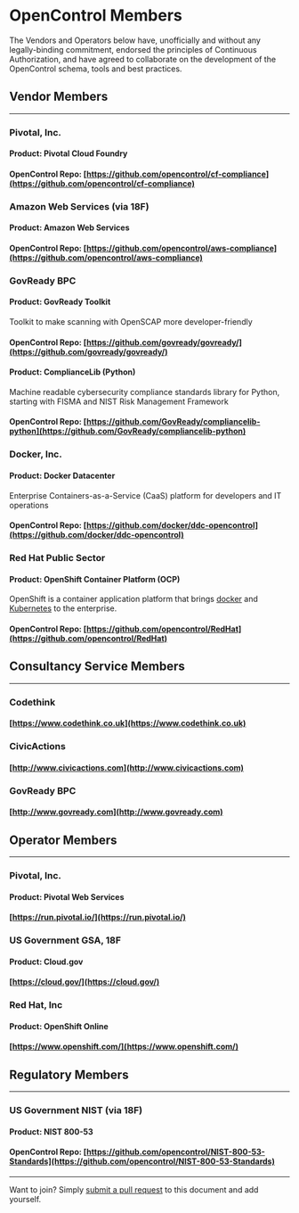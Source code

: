 ---
---

# OpenControl Members

The Vendors and Operators below have, unofficially and without any legally-binding commitment,
endorsed the principles of Continuous Authorization, and have agreed to
collaborate on the development of the OpenControl schema, tools and best practices.

## Vendor Members
___


### Pivotal, Inc.
#### Product: __Pivotal Cloud Foundry__
#### OpenControl Repo: [https://github.com/opencontrol/cf-compliance](https://github.com/opencontrol/cf-compliance)

### Amazon Web Services (via 18F)
#### Product: __Amazon Web Services__
#### OpenControl Repo: [https://github.com/opencontrol/aws-compliance](https://github.com/opencontrol/aws-compliance)

### GovReady BPC
#### Product: __GovReady Toolkit__
Toolkit to make scanning with OpenSCAP more developer-friendly
#### OpenControl Repo: [https://github.com/govready/govready/](https://github.com/govready/govready/)
#### Product: __ComplianceLib (Python)__
Machine readable cybersecurity compliance standards library for Python, starting with FISMA and NIST Risk Management Framework
#### OpenControl Repo: [https://github.com/GovReady/compliancelib-python](https://github.com/GovReady/compliancelib-python)

### Docker, Inc.
#### Product: __Docker Datacenter__
Enterprise Containers-as-a-Service (CaaS) platform for developers and IT operations
#### OpenControl Repo: [https://github.com/docker/ddc-opencontrol](https://github.com/docker/ddc-opencontrol)

### Red Hat Public Sector
#### Product: __OpenShift Container Platform (OCP)__
OpenShift is a container application platform that brings [docker](https://www.redhat.com/en/containers/what-is-docker) and [Kubernetes](https://www.redhat.com/en/containers/what-is-kubernetes) to the enterprise.
#### OpenControl Repo: [https://github.com/opencontrol/RedHat](https://github.com/opencontrol/RedHat)


## Consultancy Service Members
___

### Codethink
#### [https://www.codethink.co.uk](https://www.codethink.co.uk)

### CivicActions
#### [http://www.civicactions.com](http://www.civicactions.com)

### GovReady BPC
#### [http://www.govready.com](http://www.govready.com)


## Operator Members
___

### Pivotal, Inc.
#### Product: __Pivotal Web Services__
#### [https://run.pivotal.io/](https://run.pivotal.io/)

### US Government GSA, 18F
#### Product: __Cloud.gov__
#### [https://cloud.gov/](https://cloud.gov/)

### Red Hat, Inc
#### Product: __OpenShift Online__
#### [https://www.openshift.com/](https://www.openshift.com/)


## Regulatory Members
___

### US Government NIST (via 18F)
#### Product: __NIST 800-53__
#### OpenControl Repo: [https://github.com/opencontrol/NIST-800-53-Standards](https://github.com/opencontrol/NIST-800-53-Standards)

___
Want to join? Simply [submit a pull request](https://github.com/opencontrol/opencontrol.github.io/compare) to this document and add yourself.
